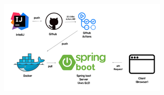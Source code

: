 <img alt="배포구조" src="https://github.com/projectmiluju/TIL/blob/main/202407/20240709/gitAction.PNG" width="1000"/></img>
